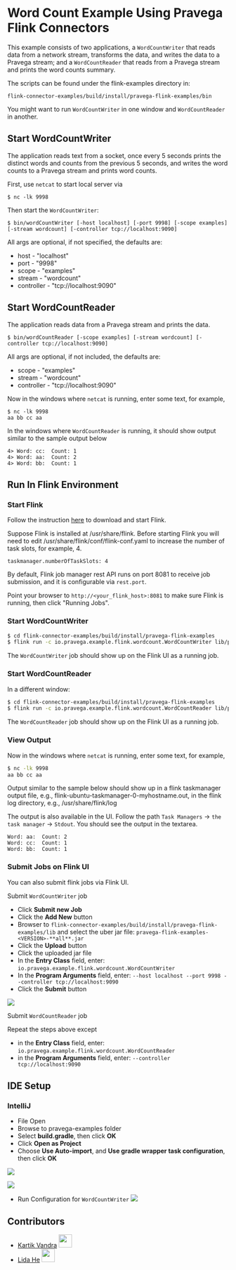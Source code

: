 # Word Count Example Using Pravega Flink Connectors
This example consists of two applications, a `WordCountWriter` that reads data from a 
network stream, transforms the data, and writes the data to a Pravega stream; and a
`WordCountReader` that reads from a Pravega stream and prints the word counts summary.

The scripts can be found under the flink-examples directory in:
```
flink-connector-examples/build/install/pravega-flink-examples/bin
```
You might want to run `WordCountWriter` in one window and `WordCountReader` in another.


## Start WordCountWriter
The application reads text from a socket, once every 5 seconds prints the distinct words and counts from the previous 5 seconds, and writes the word counts to a Pravega stream and prints word counts.

First, use `netcat` to start local server via
```
$ nc -lk 9998
```

Then start the `WordCountWriter`:
```
$ bin/wordCountWriter [-host localhost] [-port 9998] [-scope examples] [-stream wordcount] [-controller tcp://localhost:9090]
```

All args are optional, if not specified, the defaults are:

 * host - "localhost"
 * port - "9998"
 * scope - "examples" 
 * stream - "wordcount"
 * controller - "tcp://localhost:9090"

## Start WordCountReader
The application reads data from a Pravega stream and prints the data.
```
$ bin/wordCountReader [-scope examples] [-stream wordcount] [-controller tcp://localhost:9090]
```
All args are optional, if not included, the defaults are:
 * scope - "examples"
 * stream - "wordcount"
 * controller - "tcp://localhost:9090"

Now in the windows where `netcat` is running, enter some text, for example,
```
$ nc -lk 9998
aa bb cc aa
```

In the windows where `WordCountReader` is running, it should show output similar to the sample output below
```
4> Word: cc:  Count: 1
4> Word: aa:  Count: 2
4> Word: bb:  Count: 1
```
 
## Run In Flink Environment

### Start Flink

Follow the instruction [here](https://ci.apache.org/projects/flink/flink-docs-stable/docs/deployment/resource-providers/standalone/overview/) to download and start Flink.

Suppose Flink is installed at /usr/share/flink. Before starting Flink you will need to edit /usr/share/flink/conf/flink-conf.yaml to increase the number of task slots, for example, 4.
```
taskmanager.numberOfTaskSlots: 4
```

By default, Flink job manager rest API runs on port 8081 to receive job submission, and it is configurable via `rest.port`.

Point your browser to `http://<your_flink_host>:8081` to make sure Flink is running, then click "Running Jobs".

### Start WordCountWriter

```bash
$ cd flink-connector-examples/build/install/pravega-flink-examples
$ flink run -c io.pravega.example.flink.wordcount.WordCountWriter lib/pravega-flink-examples-<VERSION>-all.jar --host localhost --port 9998 --controller tcp://localhost:9090
```

The `WordCountWriter` job should show up on the Flink UI as a running job.

### Start WordCountReader

In a different window:

```bash
$ cd flink-connector-examples/build/install/pravega-flink-examples
$ flink run -c io.pravega.example.flink.wordcount.WordCountReader lib/pravega-flink-examples-<VERSION>-all.jar --controller tcp://localhost:9090
```

The `WordCountReader` job should show up on the Flink UI as a running job.

### View Output
Now in the windows where `netcat` is running, enter some text, for example,

```bash
$ nc -lk 9998
aa bb cc aa
```

Output similar to the sample below should show up in a flink taskmanager output file, e.g., flink-ubuntu-taskmanager-0-myhostname.out, in the flink log directory, e.g., /usr/share/flink/log

The output is also available in the UI. Follow the path `Task Managers` -> `the task manager` -> `Stdout`.
You should see the output in the textarea.

```
Word: aa:  Count: 2
Word: cc:  Count: 1
Word: bb:  Count: 1
```

### Submit Jobs on Flink UI

You can also submit flink jobs via Flink UI.

Submit `WordCountWriter` job

- Click **Submit new Job**
- Click the **Add New** button
- Browser to `flink-connector-examples/build/install/pravega-flink-examples/lib` and select the uber jar file: `pravega-flink-examples-<VERSION>-**all**.jar`
- Click the **Upload** button
- Click the uploaded jar file
- In the **Entry Class** field, enter: ```io.pravega.example.flink.wordcount.WordCountWriter```
- In the **Program Arguments** field, enter: ```--host localhost --port 9998 --controller tcp://localhost:9090```
- Click the **Submit** button

![](image/flink-wordcount-submit-writer.png)

Submit `WordCountReader` job

Repeat the steps above except
- in the **Entry Class** field, enter: ```io.pravega.example.flink.wordcount.WordCountReader```
- in the **Program Arguments** field, enter: ```--controller tcp://localhost:9090```

## IDE Setup
### IntelliJ
- File Open
- Browse to pravega-examples folder
- Select **build.gradle**, then click **OK**
- Click **Open as Project**
- Choose **Use Auto-import**, and **Use gradle wrapper task configuration**, then click **OK**

![](image/flink-wordcount-intellij-01.png)

![](image/flink-wordcount-intellij-02.png)

- Run Configuration for `WordCountWriter`
![](image/flink-wordcount-intellij-04.png)

## Contributors ##
* [Kartik Vandra](https://github.com/kvandra)   <img src="https://avatars3.githubusercontent.com/u/5042709?s=460&v=4" width="30" height="30">
* [Lida He](https://github.com/hldnova)   <img src="https://avatars0.githubusercontent.com/u/11613034?s=460&v=4" width="30" height="30">
